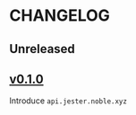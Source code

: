 # CHANGELOG

## Unreleased

## [v0.1.0](https://github.com/noble-assets/jester/releases/tag/api%2Fv0.1.0)

Introduce `api.jester.noble.xyz`
